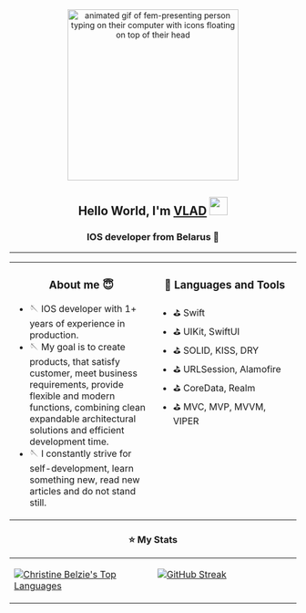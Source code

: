 <div id="header" align="center">
<img src="https://media.giphy.com/media/L1R1tvI9svkIWwpVYr/giphy.gif" alt="animated gif of fem-presenting person typing on their computer with icons floating on top of their head" width="300"/>
<h2 align="center">Hello World, I'm <a href="https://daniilshat.ru/" target="_blank">VLAD</a> 
<img src="https://github.com/blackcater/blackcater/raw/main/images/Hi.gif" height="32"/></h1>
<h3 align="center">IOS developer from Belarus 🦊</h3>
</div>

---

<table><tr><td valign="top" width="50%">
  
<h3 align="center">About me 😇</h3>
  
- 🪡 IOS developer with 1+ years of experience in production. 
- 🪡 My goal is to create products, that satisfy customer, meet business requirements, provide flexible and modern functions, combining clean expandable architectural solutions and efficient development time. 
- 🪡 I constantly strive for self-development, learn something new, read new articles and do not stand still.

</td><td valign="top" width="50%">

<h3 align="center">💼 Languages and Tools</h3>
  
- ⛳️ Swift
- ⛳️ UIKit, SwiftUI
- ⛳️ SOLID, KISS, DRY
- ⛳️ URLSession, Alamofire
- ⛳️ CoreData, Realm
- ⛳️ MVC, MVP, MVVM, VIPER
  
</tr></tr></table> 


<h3 align="center"> ⭐️ My Stats</h3>


<table align="center"><tr><td valign="top" width="50%">
  
<a href="https://github.com/MrCronkite/github-readme-stats"><img alt="Christine Belzie's Top Languages" src="https://github-readme-stats.vercel.app/api/top-langs/?username=MrCronkite&langs_count=8&count_private=true&layout=compact&theme=react&hide_border=true&bg_color=0D1117" /></a> 

</td><td valign="top" width="50%">

  [![GitHub Streak](http://github-readme-streak-stats.herokuapp.com?user=MrCronkite&theme=github-dark)](https://git.io/streak-stats)
  <br/>
  
</tr></tr></table> 



